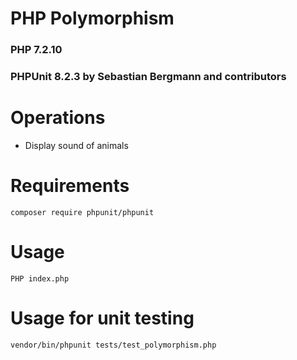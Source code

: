 # PHP Polymorphism  
### PHP 7.2.10  
### PHPUnit 8.2.3 by Sebastian Bergmann and contributors  

# Operations  

* Display sound of animals    

# Requirements  
`composer require phpunit/phpunit`  

# Usage  
```
PHP index.php  
```

# Usage for unit testing     
```
vendor/bin/phpunit tests/test_polymorphism.php  
```
